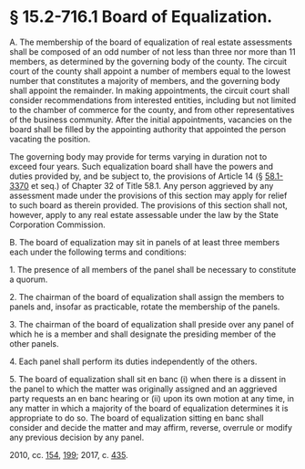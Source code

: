 # § 15.2-716.1 Board of Equalization.

<p>A. The membership of the board of equalization of real estate assessments shall be composed of an odd number of not less than three nor more than 11 members, as determined by the governing body of the county. The circuit court of the county shall appoint a number of members equal to the lowest number that constitutes a majority of members, and the governing body shall appoint the remainder. In making appointments, the circuit court shall consider recommendations from interested entities, including but not limited to the chamber of commerce for the county, and from other representatives of the business community. After the initial appointments, vacancies on the board shall be filled by the appointing authority that appointed the person vacating the position.</p><p>The governing body may provide for terms varying in duration not to exceed four years. Such equalization board shall have the powers and duties provided by, and be subject to, the provisions of Article 14 (§ <a href='http://law.lis.virginia.gov/vacode/58.1-3370/'>58.1-3370</a> et seq.) of Chapter 32 of Title 58.1. Any person aggrieved by any assessment made under the provisions of this section may apply for relief to such board as therein provided. The provisions of this section shall not, however, apply to any real estate assessable under the law by the State Corporation Commission.</p><p>B. The board of equalization may sit in panels of at least three members each under the following terms and conditions:</p><p>1. The presence of all members of the panel shall be necessary to constitute a quorum.</p><p>2. The chairman of the board of equalization shall assign the members to panels and, insofar as practicable, rotate the membership of the panels.</p><p>3. The chairman of the board of equalization shall preside over any panel of which he is a member and shall designate the presiding member of the other panels.</p><p>4. Each panel shall perform its duties independently of the others.</p><p>5. The board of equalization shall sit en banc (i) when there is a dissent in the panel to which the matter was originally assigned and an aggrieved party requests an en banc hearing or (ii) upon its own motion at any time, in any matter in which a majority of the board of equalization determines it is appropriate to do so. The board of equalization sitting en banc shall consider and decide the matter and may affirm, reverse, overrule or modify any previous decision by any panel.</p><p>2010, cc. <a href='http://lis.virginia.gov/cgi-bin/legp604.exe?101+ful+CHAP0154'>154</a>, <a href='http://lis.virginia.gov/cgi-bin/legp604.exe?101+ful+CHAP0199'>199</a>; 2017, c. <a href='http://lis.virginia.gov/cgi-bin/legp604.exe?171+ful+CHAP0435'>435</a>.</p>